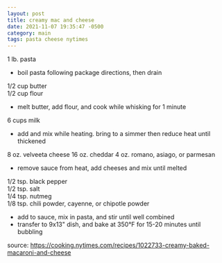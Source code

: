 ```yaml
---
layout: post
title: creamy mac and cheese
date: 2021-11-07 19:35:47 -0500
category: main
tags: pasta cheese nytimes
---
```


1 lb. pasta
* boil pasta following package directions, then drain

1/2 cup butter  
1/2 cup flour
* melt butter, add flour, and cook while whisking for 1 minute

6 cups milk
* add and mix while heating. bring to a simmer then reduce heat until thickened

8 oz. velveeta cheese
16 oz. cheddar
4 oz. romano, asiago, or parmesan
* remove sauce from heat, add cheeses and mix until melted

1/2 tsp. black pepper  
1/2 tsp. salt  
1/4 tsp. nutmeg  
1/8 tsp. chili powder, cayenne, or chipotle powder  
* add to sauce, mix in pasta, and stir until well combined
* transfer to 9x13" dish, and bake at 350°F for 15-20 minutes until bubbling

source: <https://cooking.nytimes.com/recipes/1022733-creamy-baked-macaroni-and-cheese>
